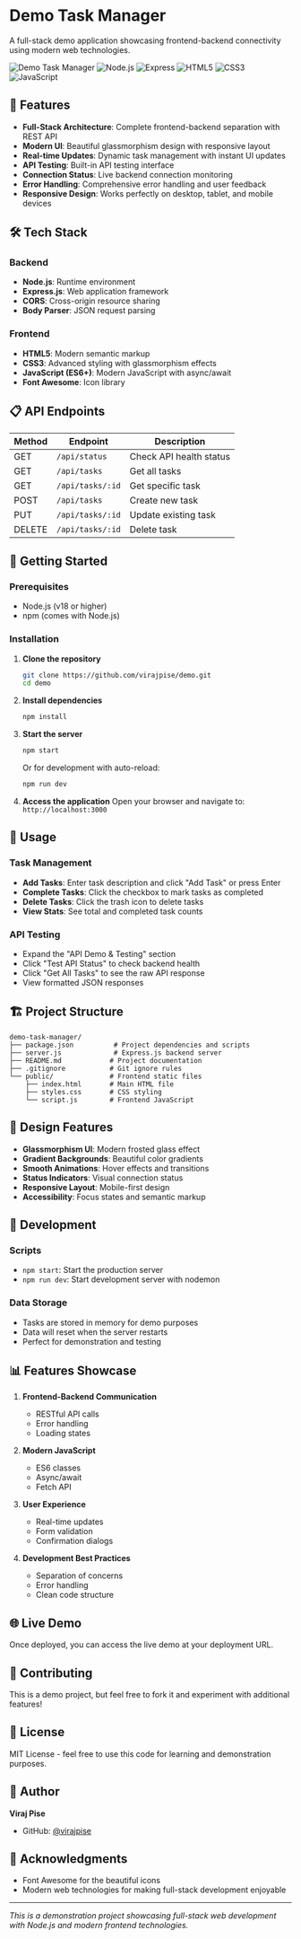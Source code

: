 # Demo Task Manager

A full-stack demo application showcasing frontend-backend connectivity using modern web technologies.

![Demo Task Manager](https://img.shields.io/badge/Demo-Task%20Manager-blue)
![Node.js](https://img.shields.io/badge/Node.js-v18+-green)
![Express](https://img.shields.io/badge/Express-v4.18+-blue)
![HTML5](https://img.shields.io/badge/HTML5-Modern-orange)
![CSS3](https://img.shields.io/badge/CSS3-Glassmorphism-purple)
![JavaScript](https://img.shields.io/badge/JavaScript-ES6+-yellow)

## 🚀 Features

- **Full-Stack Architecture**: Complete frontend-backend separation with REST API
- **Modern UI**: Beautiful glassmorphism design with responsive layout
- **Real-time Updates**: Dynamic task management with instant UI updates
- **API Testing**: Built-in API testing interface
- **Connection Status**: Live backend connection monitoring
- **Error Handling**: Comprehensive error handling and user feedback
- **Responsive Design**: Works perfectly on desktop, tablet, and mobile devices

## 🛠️ Tech Stack

### Backend
- **Node.js**: Runtime environment
- **Express.js**: Web application framework
- **CORS**: Cross-origin resource sharing
- **Body Parser**: JSON request parsing

### Frontend
- **HTML5**: Modern semantic markup
- **CSS3**: Advanced styling with glassmorphism effects
- **JavaScript (ES6+)**: Modern JavaScript with async/await
- **Font Awesome**: Icon library

## 📋 API Endpoints

| Method | Endpoint | Description |
|--------|----------|-------------|
| GET | `/api/status` | Check API health status |
| GET | `/api/tasks` | Get all tasks |
| GET | `/api/tasks/:id` | Get specific task |
| POST | `/api/tasks` | Create new task |
| PUT | `/api/tasks/:id` | Update existing task |
| DELETE | `/api/tasks/:id` | Delete task |

## 🚦 Getting Started

### Prerequisites
- Node.js (v18 or higher)
- npm (comes with Node.js)

### Installation

1. **Clone the repository**
   ```bash
   git clone https://github.com/virajpise/demo.git
   cd demo
   ```

2. **Install dependencies**
   ```bash
   npm install
   ```

3. **Start the server**
   ```bash
   npm start
   ```
   
   Or for development with auto-reload:
   ```bash
   npm run dev
   ```

4. **Access the application**
   Open your browser and navigate to: `http://localhost:3000`

## 📱 Usage

### Task Management
- **Add Tasks**: Enter task description and click "Add Task" or press Enter
- **Complete Tasks**: Click the checkbox to mark tasks as completed
- **Delete Tasks**: Click the trash icon to delete tasks
- **View Stats**: See total and completed task counts

### API Testing
- Expand the "API Demo & Testing" section
- Click "Test API Status" to check backend health
- Click "Get All Tasks" to see the raw API response
- View formatted JSON responses

## 🏗️ Project Structure

```
demo-task-manager/
├── package.json          # Project dependencies and scripts
├── server.js             # Express.js backend server
├── README.md            # Project documentation
├── .gitignore           # Git ignore rules
└── public/              # Frontend static files
    ├── index.html       # Main HTML file
    ├── styles.css       # CSS styling
    └── script.js        # Frontend JavaScript
```

## 🎨 Design Features

- **Glassmorphism UI**: Modern frosted glass effect
- **Gradient Backgrounds**: Beautiful color gradients
- **Smooth Animations**: Hover effects and transitions
- **Status Indicators**: Visual connection status
- **Responsive Layout**: Mobile-first design
- **Accessibility**: Focus states and semantic markup

## 🔧 Development

### Scripts
- `npm start`: Start the production server
- `npm run dev`: Start development server with nodemon

### Data Storage
- Tasks are stored in memory for demo purposes
- Data will reset when the server restarts
- Perfect for demonstration and testing

## 📊 Features Showcase

1. **Frontend-Backend Communication**
   - RESTful API calls
   - Error handling
   - Loading states

2. **Modern JavaScript**
   - ES6 classes
   - Async/await
   - Fetch API

3. **User Experience**
   - Real-time updates
   - Form validation
   - Confirmation dialogs

4. **Development Best Practices**
   - Separation of concerns
   - Error handling
   - Clean code structure

## 🌐 Live Demo

Once deployed, you can access the live demo at your deployment URL.

## 🤝 Contributing

This is a demo project, but feel free to fork it and experiment with additional features!

## 📄 License

MIT License - feel free to use this code for learning and demonstration purposes.

## 👤 Author

**Viraj Pise**
- GitHub: [@virajpise](https://github.com/virajpise)

## 🙏 Acknowledgments

- Font Awesome for the beautiful icons
- Modern web technologies for making full-stack development enjoyable

---

*This is a demonstration project showcasing full-stack web development with Node.js and modern frontend technologies.*
